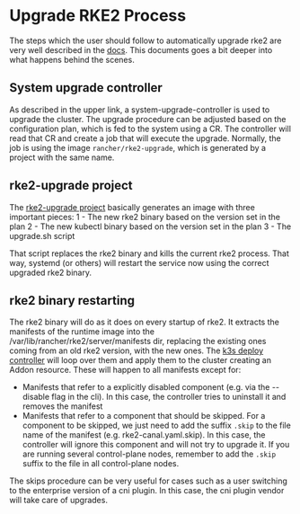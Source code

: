 # Upgrade RKE2 Process

The steps which the user should follow to automatically upgrade rke2 are very well described in the [docs](https://docs.rke2.io/upgrade/automated_upgrade/). This documents goes a bit deeper into what happens behind the scenes.

## System upgrade controller

As described in the upper link, a system-upgrade-controller is used to upgrade the cluster. The upgrade procedure can be adjusted based on the configuration plan, which is fed to the system using a CR. The controller will read that CR and create a job that will execute the upgrade. Normally, the job is using the image `rancher/rke2-upgrade`, which is generated by a project with the same name.

## rke2-upgrade project

The [rke2-upgrade project](https://github.com/rancher/rke2-upgrade) basically generates an image with three important pieces:
1 - The new rke2 binary based on the version set in the plan
2 - The new kubectl binary based on the version set in the plan
3 - The upgrade.sh script

That script replaces the rke2 binary and kills the current rke2 process. That way, systemd (or others) will restart the service now using the correct upgraded rke2 binary.

## rke2 binary restarting

The rke2 binary will do as it does on every startup of rke2. It extracts the manifests of the runtime image into the /var/lib/rancher/rke2/server/manifests dir, replacing the existing ones coming from an old rke2 version, with the new ones. The [k3s deploy controller](https://github.com/k3s-io/k3s/blob/master/pkg/deploy/controller.go) will loop over them and apply them to the cluster creating an Addon resource. These will happen to all manifests except for:

* Manifests that refer to a explicitly disabled component (e.g. via the --disable flag in the cli). In this case, the controller tries to uninstall it and removes the manifest
* Manifests that refer to a component that should be skipped. For a component to be skipped, we just need to add the suffix `.skip` to the file name of the manifest (e.g. rke2-canal.yaml.skip). In this case, the controller will ignore this component and will not try to upgrade it. If you are running several control-plane nodes, remember to add the `.skip` suffix to the file in all control-plane nodes.

The skips procedure can be very useful for cases such as a user switching to the enterprise version of a cni plugin. In this case, the cni plugin vendor will take care of upgrades.

